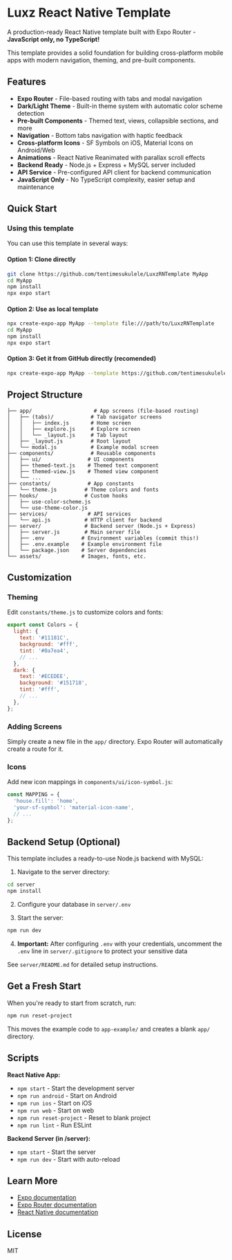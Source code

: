 # Luxz React Native Template

A production-ready React Native template built with Expo Router - **JavaScript only, no TypeScript!**

This template provides a solid foundation for building cross-platform mobile apps with modern navigation, theming, and pre-built components.

## Features

- **Expo Router** - File-based routing with tabs and modal navigation
- **Dark/Light Theme** - Built-in theme system with automatic color scheme detection
- **Pre-built Components** - Themed text, views, collapsible sections, and more
- **Navigation** - Bottom tabs navigation with haptic feedback
- **Cross-platform Icons** - SF Symbols on iOS, Material Icons on Android/Web
- **Animations** - React Native Reanimated with parallax scroll effects
- **Backend Ready** - Node.js + Express + MySQL server included
- **API Service** - Pre-configured API client for backend communication
- **JavaScript Only** - No TypeScript complexity, easier setup and maintenance

## Quick Start

### Using this template

You can use this template in several ways:

#### Option 1: Clone directly
```bash
git clone https://github.com/tentimesukulele/LuxzRNTemplate MyApp
cd MyApp
npm install
npx expo start
```

#### Option 2: Use as local template
```bash
npx create-expo-app MyApp --template file:///path/to/LuxzRNTemplate
cd MyApp
npm install
npx expo start
```

#### Option 3: Get it from GitHub directly (recomended)
```bash
npx create-expo-app MyApp --template https://github.com/tentimesukulele/LuxzRNTemplate
```

## Project Structure

```
├── app/                    # App screens (file-based routing)
│   ├── (tabs)/            # Tab navigator screens
│   │   ├── index.js       # Home screen
│   │   ├── explore.js     # Explore screen
│   │   └── _layout.js     # Tab layout
│   ├── _layout.js         # Root layout
│   └── modal.js           # Example modal screen
├── components/            # Reusable components
│   ├── ui/               # UI components
│   ├── themed-text.js    # Themed text component
│   ├── themed-view.js    # Themed view component
│   └── ...
├── constants/            # App constants
│   └── theme.js         # Theme colors and fonts
├── hooks/               # Custom hooks
│   ├── use-color-scheme.js
│   └── use-theme-color.js
├── services/             # API services
│   └── api.js           # HTTP client for backend
├── server/              # Backend server (Node.js + Express)
│   ├── server.js        # Main server file
│   ├── .env            # Environment variables (commit this!)
│   ├── .env.example    # Example environment file
│   └── package.json    # Server dependencies
└── assets/             # Images, fonts, etc.
```

## Customization

### Theming
Edit `constants/theme.js` to customize colors and fonts:

```javascript
export const Colors = {
  light: {
    text: '#11181C',
    background: '#fff',
    tint: '#0a7ea4',
    // ...
  },
  dark: {
    text: '#ECEDEE',
    background: '#151718',
    tint: '#fff',
    // ...
  },
};
```

### Adding Screens
Simply create a new file in the `app/` directory. Expo Router will automatically create a route for it.

### Icons
Add new icon mappings in `components/ui/icon-symbol.js`:

```javascript
const MAPPING = {
  'house.fill': 'home',
  'your-sf-symbol': 'material-icon-name',
  // ...
};
```

## Backend Setup (Optional)

This template includes a ready-to-use Node.js backend with MySQL:

1. Navigate to the server directory:
```bash
cd server
npm install
```

2. Configure your database in `server/.env`

3. Start the server:
```bash
npm run dev
```

4. **Important:** After configuring `.env` with your credentials, uncomment the `.env` line in `server/.gitignore` to protect your sensitive data

See `server/README.md` for detailed setup instructions.

## Get a Fresh Start

When you're ready to start from scratch, run:

```bash
npm run reset-project
```

This moves the example code to `app-example/` and creates a blank `app/` directory.

## Scripts

**React Native App:**
- `npm start` - Start the development server
- `npm run android` - Start on Android
- `npm run ios` - Start on iOS
- `npm run web` - Start on web
- `npm run reset-project` - Reset to blank project
- `npm run lint` - Run ESLint

**Backend Server (in /server):**
- `npm start` - Start the server
- `npm run dev` - Start with auto-reload

## Learn More

- [Expo documentation](https://docs.expo.dev/)
- [Expo Router documentation](https://docs.expo.dev/router/introduction/)
- [React Native documentation](https://reactnative.dev/)

## License

MIT
